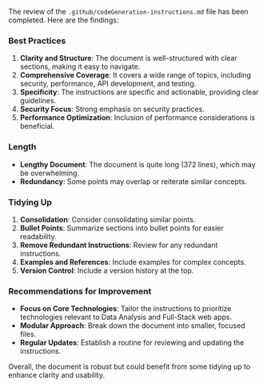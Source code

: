 The review of the `.github/codeGeneration-instructions.md` file has been completed. Here are the findings:

### Best Practices

1. **Clarity and Structure**: The document is well-structured with clear sections, making it easy to navigate.
2. **Comprehensive Coverage**: It covers a wide range of topics, including security, performance, API development, and testing.
3. **Specificity**: The instructions are specific and actionable, providing clear guidelines.
4. **Security Focus**: Strong emphasis on security practices.
5. **Performance Optimization**: Inclusion of performance considerations is beneficial.

### Length

- **Lengthy Document**: The document is quite long (372 lines), which may be overwhelming.
- **Redundancy**: Some points may overlap or reiterate similar concepts.

### Tidying Up

1. **Consolidation**: Consider consolidating similar points.
2. **Bullet Points**: Summarize sections into bullet points for easier readability.
3. **Remove Redundant Instructions**: Review for any redundant instructions.
4. **Examples and References**: Include examples for complex concepts.
5. **Version Control**: Include a version history at the top.

### Recommendations for Improvement

- **Focus on Core Technologies**: Tailor the instructions to prioritize technologies relevant to Data Analysis and Full-Stack web apps.
- **Modular Approach**: Break down the document into smaller, focused files.
- **Regular Updates**: Establish a routine for reviewing and updating the instructions.

Overall, the document is robust but could benefit from some tidying up to enhance clarity and usability.
